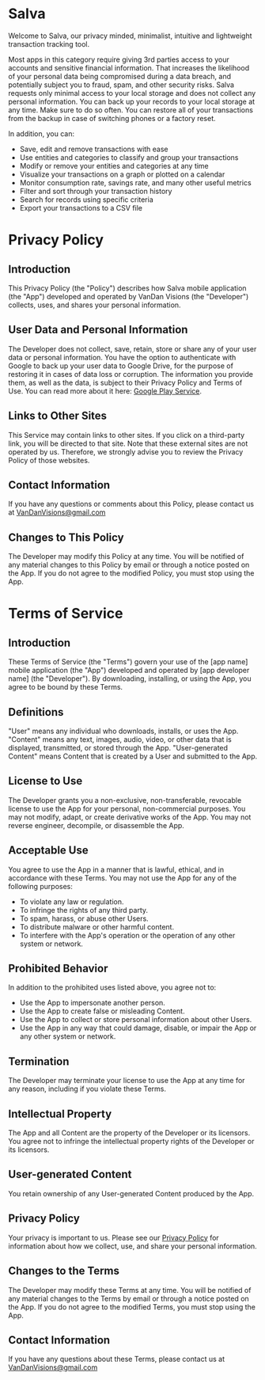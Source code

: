 # Salva
Welcome to Salva, our privacy minded, minimalist, intuitive and lightweight transaction tracking tool.

Most apps in this category require giving 3rd parties access to your accounts and sensitive financial information. That increases the likelihood of your personal data being compromised during a data breach, and potentially subject you to fraud, spam, and other security risks. Salva requests only minimal access to your local storage and does not collect any personal information.
You can back up your records to your local storage at any time. Make sure to do so often. You can restore all of your transactions from the backup in case of switching phones or a factory reset.

In addition, you can:
- Save, edit and remove transactions with ease
- Use entities and categories to classify and group your transactions
- Modify or remove your entities and categories at any time
- Visualize your transactions on a graph or plotted on a calendar
- Monitor consumption rate, savings rate, and many other useful metrics
- Filter and sort through your transaction history
- Search for records using specific criteria
- Export your transactions to a CSV file

# Privacy Policy

## Introduction

This Privacy Policy (the "Policy") describes how Salva mobile application (the "App") developed and operated by VanDan Visions (the "Developer") collects, uses, and shares your personal information.

## User Data and Personal Information

The Developer does not collect, save, retain, store or share any of your user data or personal information. You have the option to authenticate with Google to back up your user data to Google Drive, for the purpose of restoring it in cases of data loss or corruption. The information you provide them, as well as the data, is subject to their Privacy Policy and Terms of Use. You can read more about it here: [Google Play Service](https://policies.google.com/privacy).

## Links to Other Sites
This Service may contain links to other sites. If you click on a third-party link, you will be directed to that site. Note that these external sites are not operated by us. Therefore, we strongly advise you to review the Privacy Policy of those websites.

## Contact Information

If you have any questions or comments about this Policy, please contact us at VanDanVisions@gmail.com

## Changes to This Policy

The Developer may modify this Policy at any time. You will be notified of any material changes to this Policy by email or through a notice posted on the App. If you do not agree to the modified Policy, you must stop using the App.

# Terms of Service

## Introduction
These Terms of Service (the "Terms") govern your use of the [app name] mobile application (the "App") developed and operated by [app developer name] (the "Developer"). By downloading, installing, or using the App, you agree to be bound by these Terms.

## Definitions
"User" means any individual who downloads, installs, or uses the App.
"Content" means any text, images, audio, video, or other data that is displayed, transmitted, or stored through the App.
"User-generated Content" means Content that is created by a User and submitted to the App.

## License to Use
The Developer grants you a non-exclusive, non-transferable, revocable license to use the App for your personal, non-commercial purposes. You may not modify, adapt, or create derivative works of the App. You may not reverse engineer, decompile, or disassemble the App.

## Acceptable Use
You agree to use the App in a manner that is lawful, ethical, and in accordance with these Terms. You may not use the App for any of the following purposes:
- To violate any law or regulation.
- To infringe the rights of any third party.
- To spam, harass, or abuse other Users.
- To distribute malware or other harmful content.
- To interfere with the App's operation or the operation of any other system or network.

## Prohibited Behavior
In addition to the prohibited uses listed above, you agree not to:
- Use the App to impersonate another person.
- Use the App to create false or misleading Content.
- Use the App to collect or store personal information about other Users.
- Use the App in any way that could damage, disable, or impair the App or any other system or network.

## Termination
The Developer may terminate your license to use the App at any time for any reason, including if you violate these Terms.

## Intellectual Property
The App and all Content are the property of the Developer or its licensors. You agree not to infringe the intellectual property rights of the Developer or its licensors.

## User-generated Content
You retain ownership of any User-generated Content produced by the App.

## Privacy Policy
Your privacy is important to us. Please see our [Privacy Policy](https://github.com/DanTheMan9889/VanDan-Visions/blob/main/salva-privacy-policy.md) for information about how we collect, use, and share your personal information.

## Changes to the Terms
The Developer may modify these Terms at any time. You will be notified of any material changes to the Terms by email or through a notice posted on the App. If you do not agree to the modified Terms, you must stop using the App.

## Contact Information
If you have any questions about these Terms, please contact us at VanDanVisions@gmail.com
